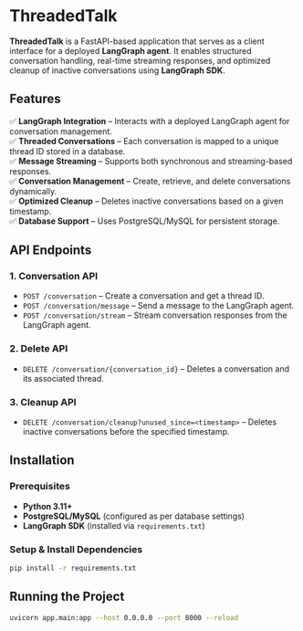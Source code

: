 # **ThreadedTalk**  

**ThreadedTalk** is a FastAPI-based application that serves as a client interface for a deployed **LangGraph agent**. It enables structured conversation handling, real-time streaming responses, and optimized cleanup of inactive conversations using **LangGraph SDK**.  

## **Features**  

✅ **LangGraph Integration** – Interacts with a deployed LangGraph agent for conversation management.  
✅ **Threaded Conversations** – Each conversation is mapped to a unique thread ID stored in a database.  
✅ **Message Streaming** – Supports both synchronous and streaming-based responses.  
✅ **Conversation Management** – Create, retrieve, and delete conversations dynamically.  
✅ **Optimized Cleanup** – Deletes inactive conversations based on a given timestamp.  
✅ **Database Support** – Uses PostgreSQL/MySQL for persistent storage.  

## **API Endpoints**  

### **1. Conversation API**  
- `POST /conversation` – Create a conversation and get a thread ID.  
- `POST /conversation/message` – Send a message to the LangGraph agent.  
- `POST /conversation/stream` – Stream conversation responses from the LangGraph agent.  

### **2. Delete API**  
- `DELETE /conversation/{conversation_id}` – Deletes a conversation and its associated thread.  

### **3. Cleanup API**  
- `DELETE /conversation/cleanup?unused_since=<timestamp>` – Deletes inactive conversations before the specified timestamp.  

## **Installation**  

### **Prerequisites**  
- **Python 3.11+**  
- **PostgreSQL/MySQL** (configured as per database settings)  
- **LangGraph SDK** (installed via `requirements.txt`)  

### **Setup & Install Dependencies**  
```sh
pip install -r requirements.txt
```

## **Running the Project**  
```sh
uvicorn app.main:app --host 0.0.0.0 --port 8000 --reload
```